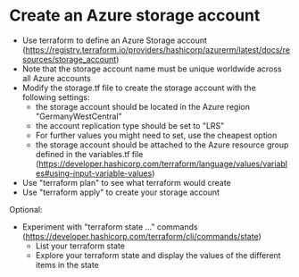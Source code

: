 Create an Azure storage account
===============================

- Use terraform to define an Azure Storage account
  (https://registry.terraform.io/providers/hashicorp/azurerm/latest/docs/resources/storage_account)
- Note that the storage account name must be unique worldwide across all Azure accounts
- Modify the storage.tf file to create the storage account with the following settings:
    - the storage account should be located in the Azure region "GermanyWestCentral"
    - the account replication type should be set to "LRS"
    - For further values you might need to set, use the cheapest option
    - the storage account should be attached to the Azure resource group
      defined in the variables.tf file
      (https://developer.hashicorp.com/terraform/language/values/variables#using-input-variable-values)
- Use "terraform plan" to see what terraform would create
- Use "terraform apply" to create your storage account

Optional:

- Experiment with "terraform state ..." commands
  (https://developer.hashicorp.com/terraform/cli/commands/state)
    - List your terraform state
    - Explore your terraform state and display the values of the different items in the state
